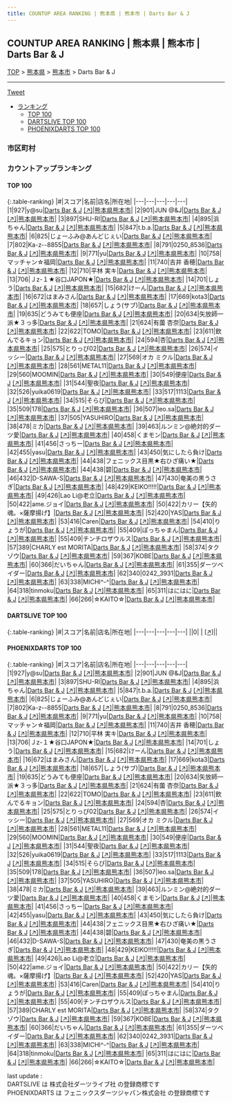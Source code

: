 ```yaml
---
title: COUNTUP AREA RANKING | 熊本県 | 熊本市 | Darts Bar & J
---
```

## COUNTUP AREA RANKING | 熊本県 | 熊本市 | Darts Bar & J

[TOP](/darts/rank/) > [熊本県](/darts/rank/熊本県/) > [熊本市](/darts/rank/熊本県/熊本市/) > Darts Bar & J

___

<a href="https://twitter.com/share?ref_src=twsrc%5Etfw" data-text="COUNTUP AREA RANKING | 熊本県熊本市Darts Bar & J" class="twitter-share-button" data-hashtags="DARTSLIVE,PHOENIXDARTS,darts,ダーツ" data-show-count="false">Tweet</a>

* [ランキング](#カウントアップランキング)
    * [TOP 100](#top-100)
    * [DARTSLIVE TOP 100](#dartslive-top-100)
    * [PHOENIXDARTS TOP 100](#phoenixdarts-top-100)

### 市区町村

<ul>

</ul>

### カウントアップランキング

#### TOP 100



{:.table-ranking}
|#|スコア|名前|店名|所在地|
|---|---|---|---|---|
|1|927|<span class="rank-name-pd">y@su</span>|<a href="/darts/rank/shops/91970.html">Darts Bar & J</a> <a href="https://vs.phoenixdarts.com/jp/shop/shopDetailInfo/s_91970?s_seq=91970">[↗]</a>|<a href="/darts/rank/熊本県/熊本市">熊本県熊本市</a>|
|2|901|<span class="rank-name-pd">JUN @&amp;J</span>|<a href="/darts/rank/shops/91970.html">Darts Bar & J</a> <a href="https://vs.phoenixdarts.com/jp/shop/shopDetailInfo/s_91970?s_seq=91970">[↗]</a>|<a href="/darts/rank/熊本県/熊本市">熊本県熊本市</a>|
|3|897|<span class="rank-name-pd">SHU-RI</span>|<a href="/darts/rank/shops/91970.html">Darts Bar & J</a> <a href="https://vs.phoenixdarts.com/jp/shop/shopDetailInfo/s_91970?s_seq=91970">[↗]</a>|<a href="/darts/rank/熊本県/熊本市">熊本県熊本市</a>|
|4|895|<span class="rank-name-pd">浜ちゃん</span>|<a href="/darts/rank/shops/91970.html">Darts Bar & J</a> <a href="https://vs.phoenixdarts.com/jp/shop/shopDetailInfo/s_91970?s_seq=91970">[↗]</a>|<a href="/darts/rank/熊本県/熊本市">熊本県熊本市</a>|
|5|847|<span class="rank-name-pd">t.b.a.</span>|<a href="/darts/rank/shops/91970.html">Darts Bar & J</a> <a href="https://vs.phoenixdarts.com/jp/shop/shopDetailInfo/s_91970?s_seq=91970">[↗]</a>|<a href="/darts/rank/熊本県/熊本市">熊本県熊本市</a>|
|6|825|<span class="rank-name-pd">じょーふみ@あんどじぇい</span>|<a href="/darts/rank/shops/91970.html">Darts Bar & J</a> <a href="https://vs.phoenixdarts.com/jp/shop/shopDetailInfo/s_91970?s_seq=91970">[↗]</a>|<a href="/darts/rank/熊本県/熊本市">熊本県熊本市</a>|
|7|802|<span class="rank-name-pd">Ka-z--8855</span>|<a href="/darts/rank/shops/91970.html">Darts Bar & J</a> <a href="https://vs.phoenixdarts.com/jp/shop/shopDetailInfo/s_91970?s_seq=91970">[↗]</a>|<a href="/darts/rank/熊本県/熊本市">熊本県熊本市</a>|
|8|791|<span class="rank-name-pd">0250_8536</span>|<a href="/darts/rank/shops/91970.html">Darts Bar & J</a> <a href="https://vs.phoenixdarts.com/jp/shop/shopDetailInfo/s_91970?s_seq=91970">[↗]</a>|<a href="/darts/rank/熊本県/熊本市">熊本県熊本市</a>|
|9|771|<span class="rank-name-pd">yu</span>|<a href="/darts/rank/shops/91970.html">Darts Bar & J</a> <a href="https://vs.phoenixdarts.com/jp/shop/shopDetailInfo/s_91970?s_seq=91970">[↗]</a>|<a href="/darts/rank/熊本県/熊本市">熊本県熊本市</a>|
|10|758|<span class="rank-name-pd">マッチャン☆福岡</span>|<a href="/darts/rank/shops/91970.html">Darts Bar & J</a> <a href="https://vs.phoenixdarts.com/jp/shop/shopDetailInfo/s_91970?s_seq=91970">[↗]</a>|<a href="/darts/rank/熊本県/熊本市">熊本県熊本市</a>|
|11|740|<span class="rank-name-pd"><span class="pro-icon-pd"></span>吉井 香穂</span>|<a href="/darts/rank/shops/91970.html">Darts Bar & J</a> <a href="https://vs.phoenixdarts.com/jp/shop/shopDetailInfo/s_91970?s_seq=91970">[↗]</a>|<a href="/darts/rank/熊本県/熊本市">熊本県熊本市</a>|
|12|710|<span class="rank-name-pd">平林 実キ</span>|<a href="/darts/rank/shops/91970.html">Darts Bar & J</a> <a href="https://vs.phoenixdarts.com/jp/shop/shopDetailInfo/s_91970?s_seq=91970">[↗]</a>|<a href="/darts/rank/熊本県/熊本市">熊本県熊本市</a>|
|13|706|<span class="rank-name-pd">Ｊz-１★谷口JAPON★</span>|<a href="/darts/rank/shops/91970.html">Darts Bar & J</a> <a href="https://vs.phoenixdarts.com/jp/shop/shopDetailInfo/s_91970?s_seq=91970">[↗]</a>|<a href="/darts/rank/熊本県/熊本市">熊本県熊本市</a>|
|14|701|<span class="rank-name-pd">しょう</span>|<a href="/darts/rank/shops/91970.html">Darts Bar & J</a> <a href="https://vs.phoenixdarts.com/jp/shop/shopDetailInfo/s_91970?s_seq=91970">[↗]</a>|<a href="/darts/rank/熊本県/熊本市">熊本県熊本市</a>|
|15|682|<span class="rank-name-pd">けーん</span>|<a href="/darts/rank/shops/91970.html">Darts Bar & J</a> <a href="https://vs.phoenixdarts.com/jp/shop/shopDetailInfo/s_91970?s_seq=91970">[↗]</a>|<a href="/darts/rank/熊本県/熊本市">熊本県熊本市</a>|
|16|672|<span class="rank-name-pd">はまみさん</span>|<a href="/darts/rank/shops/91970.html">Darts Bar & J</a> <a href="https://vs.phoenixdarts.com/jp/shop/shopDetailInfo/s_91970?s_seq=91970">[↗]</a>|<a href="/darts/rank/熊本県/熊本市">熊本県熊本市</a>|
|17|669|<span class="rank-name-pd">kota3</span>|<a href="/darts/rank/shops/91970.html">Darts Bar & J</a> <a href="https://vs.phoenixdarts.com/jp/shop/shopDetailInfo/s_91970?s_seq=91970">[↗]</a>|<a href="/darts/rank/熊本県/熊本市">熊本県熊本市</a>|
|18|657|<span class="rank-name-pd">しょう(サブ)</span>|<a href="/darts/rank/shops/91970.html">Darts Bar & J</a> <a href="https://vs.phoenixdarts.com/jp/shop/shopDetailInfo/s_91970?s_seq=91970">[↗]</a>|<a href="/darts/rank/熊本県/熊本市">熊本県熊本市</a>|
|19|635|<span class="rank-name-pd">どうみても便座</span>|<a href="/darts/rank/shops/91970.html">Darts Bar & J</a> <a href="https://vs.phoenixdarts.com/jp/shop/shopDetailInfo/s_91970?s_seq=91970">[↗]</a>|<a href="/darts/rank/熊本県/熊本市">熊本県熊本市</a>|
|20|634|<span class="rank-name-pd">矢放師一派★３っ多</span>|<a href="/darts/rank/shops/91970.html">Darts Bar & J</a> <a href="https://vs.phoenixdarts.com/jp/shop/shopDetailInfo/s_91970?s_seq=91970">[↗]</a>|<a href="/darts/rank/熊本県/熊本市">熊本県熊本市</a>|
|21|624|<span class="rank-name-pd">有薗 杏奈</span>|<a href="/darts/rank/shops/91970.html">Darts Bar & J</a> <a href="https://vs.phoenixdarts.com/jp/shop/shopDetailInfo/s_91970?s_seq=91970">[↗]</a>|<a href="/darts/rank/熊本県/熊本市">熊本県熊本市</a>|
|22|622|<span class="rank-name-pd">TOMO</span>|<a href="/darts/rank/shops/91970.html">Darts Bar & J</a> <a href="https://vs.phoenixdarts.com/jp/shop/shopDetailInfo/s_91970?s_seq=91970">[↗]</a>|<a href="/darts/rank/熊本県/熊本市">熊本県熊本市</a>|
|23|611|<span class="rank-name-pd">飲んでるキョン</span>|<a href="/darts/rank/shops/91970.html">Darts Bar & J</a> <a href="https://vs.phoenixdarts.com/jp/shop/shopDetailInfo/s_91970?s_seq=91970">[↗]</a>|<a href="/darts/rank/熊本県/熊本市">熊本県熊本市</a>|
|24|594|<span class="rank-name-pd">杏</span>|<a href="/darts/rank/shops/91970.html">Darts Bar & J</a> <a href="https://vs.phoenixdarts.com/jp/shop/shopDetailInfo/s_91970?s_seq=91970">[↗]</a>|<a href="/darts/rank/熊本県/熊本市">熊本県熊本市</a>|
|25|575|<span class="rank-name-pd">とりっぴ02</span>|<a href="/darts/rank/shops/91970.html">Darts Bar & J</a> <a href="https://vs.phoenixdarts.com/jp/shop/shopDetailInfo/s_91970?s_seq=91970">[↗]</a>|<a href="/darts/rank/熊本県/熊本市">熊本県熊本市</a>|
|26|574|<span class="rank-name-pd">イッシー</span>|<a href="/darts/rank/shops/91970.html">Darts Bar & J</a> <a href="https://vs.phoenixdarts.com/jp/shop/shopDetailInfo/s_91970?s_seq=91970">[↗]</a>|<a href="/darts/rank/熊本県/熊本市">熊本県熊本市</a>|
|27|569|<span class="rank-name-pd">オカ ミクル</span>|<a href="/darts/rank/shops/91970.html">Darts Bar & J</a> <a href="https://vs.phoenixdarts.com/jp/shop/shopDetailInfo/s_91970?s_seq=91970">[↗]</a>|<a href="/darts/rank/熊本県/熊本市">熊本県熊本市</a>|
|28|561|<span class="rank-name-pd">METAL11</span>|<a href="/darts/rank/shops/91970.html">Darts Bar & J</a> <a href="https://vs.phoenixdarts.com/jp/shop/shopDetailInfo/s_91970?s_seq=91970">[↗]</a>|<a href="/darts/rank/熊本県/熊本市">熊本県熊本市</a>|
|29|560|<span class="rank-name-pd">MOOMIN</span>|<a href="/darts/rank/shops/91970.html">Darts Bar & J</a> <a href="https://vs.phoenixdarts.com/jp/shop/shopDetailInfo/s_91970?s_seq=91970">[↗]</a>|<a href="/darts/rank/熊本県/熊本市">熊本県熊本市</a>|
|30|549|<span class="rank-name-pd">便座</span>|<a href="/darts/rank/shops/91970.html">Darts Bar & J</a> <a href="https://vs.phoenixdarts.com/jp/shop/shopDetailInfo/s_91970?s_seq=91970">[↗]</a>|<a href="/darts/rank/熊本県/熊本市">熊本県熊本市</a>|
|31|544|<span class="rank-name-pd">聖夜</span>|<a href="/darts/rank/shops/91970.html">Darts Bar & J</a> <a href="https://vs.phoenixdarts.com/jp/shop/shopDetailInfo/s_91970?s_seq=91970">[↗]</a>|<a href="/darts/rank/熊本県/熊本市">熊本県熊本市</a>|
|32|526|<span class="rank-name-pd">yuika0619</span>|<a href="/darts/rank/shops/91970.html">Darts Bar & J</a> <a href="https://vs.phoenixdarts.com/jp/shop/shopDetailInfo/s_91970?s_seq=91970">[↗]</a>|<a href="/darts/rank/熊本県/熊本市">熊本県熊本市</a>|
|33|517|<span class="rank-name-pd">1113</span>|<a href="/darts/rank/shops/91970.html">Darts Bar & J</a> <a href="https://vs.phoenixdarts.com/jp/shop/shopDetailInfo/s_91970?s_seq=91970">[↗]</a>|<a href="/darts/rank/熊本県/熊本市">熊本県熊本市</a>|
|34|515|<span class="rank-name-pd">そらぴ</span>|<a href="/darts/rank/shops/91970.html">Darts Bar & J</a> <a href="https://vs.phoenixdarts.com/jp/shop/shopDetailInfo/s_91970?s_seq=91970">[↗]</a>|<a href="/darts/rank/熊本県/熊本市">熊本県熊本市</a>|
|35|509|<span class="rank-name-pd">178</span>|<a href="/darts/rank/shops/91970.html">Darts Bar & J</a> <a href="https://vs.phoenixdarts.com/jp/shop/shopDetailInfo/s_91970?s_seq=91970">[↗]</a>|<a href="/darts/rank/熊本県/熊本市">熊本県熊本市</a>|
|36|507|<span class="rank-name-pd">leo.sa</span>|<a href="/darts/rank/shops/91970.html">Darts Bar & J</a> <a href="https://vs.phoenixdarts.com/jp/shop/shopDetailInfo/s_91970?s_seq=91970">[↗]</a>|<a href="/darts/rank/熊本県/熊本市">熊本県熊本市</a>|
|37|505|<span class="rank-name-pd">YASUHIRO</span>|<a href="/darts/rank/shops/91970.html">Darts Bar & J</a> <a href="https://vs.phoenixdarts.com/jp/shop/shopDetailInfo/s_91970?s_seq=91970">[↗]</a>|<a href="/darts/rank/熊本県/熊本市">熊本県熊本市</a>|
|38|478|<span class="rank-name-pd">ミカ</span>|<a href="/darts/rank/shops/91970.html">Darts Bar & J</a> <a href="https://vs.phoenixdarts.com/jp/shop/shopDetailInfo/s_91970?s_seq=91970">[↗]</a>|<a href="/darts/rank/熊本県/熊本市">熊本県熊本市</a>|
|39|463|<span class="rank-name-pd">ルンミン@絶対的ダーツ愛</span>|<a href="/darts/rank/shops/91970.html">Darts Bar & J</a> <a href="https://vs.phoenixdarts.com/jp/shop/shopDetailInfo/s_91970?s_seq=91970">[↗]</a>|<a href="/darts/rank/熊本県/熊本市">熊本県熊本市</a>|
|40|458|<span class="rank-name-pd">くまモン</span>|<a href="/darts/rank/shops/91970.html">Darts Bar & J</a> <a href="https://vs.phoenixdarts.com/jp/shop/shopDetailInfo/s_91970?s_seq=91970">[↗]</a>|<a href="/darts/rank/熊本県/熊本市">熊本県熊本市</a>|
|41|456|<span class="rank-name-pd">さっちー</span>|<a href="/darts/rank/shops/91970.html">Darts Bar & J</a> <a href="https://vs.phoenixdarts.com/jp/shop/shopDetailInfo/s_91970?s_seq=91970">[↗]</a>|<a href="/darts/rank/熊本県/熊本市">熊本県熊本市</a>|
|42|455|<span class="rank-name-pd">yasu</span>|<a href="/darts/rank/shops/91970.html">Darts Bar & J</a> <a href="https://vs.phoenixdarts.com/jp/shop/shopDetailInfo/s_91970?s_seq=91970">[↗]</a>|<a href="/darts/rank/熊本県/熊本市">熊本県熊本市</a>|
|43|450|<span class="rank-name-pd">気にしたら負け</span>|<a href="/darts/rank/shops/91970.html">Darts Bar & J</a> <a href="https://vs.phoenixdarts.com/jp/shop/shopDetailInfo/s_91970?s_seq=91970">[↗]</a>|<a href="/darts/rank/熊本県/熊本市">熊本県熊本市</a>|
|44|438|<span class="rank-name-pd">フェニックス目黒★右ひざ痛い★</span>|<a href="/darts/rank/shops/91970.html">Darts Bar & J</a> <a href="https://vs.phoenixdarts.com/jp/shop/shopDetailInfo/s_91970?s_seq=91970">[↗]</a>|<a href="/darts/rank/熊本県/熊本市">熊本県熊本市</a>|
|44|438|<span class="rank-name-pd">碧</span>|<a href="/darts/rank/shops/91970.html">Darts Bar & J</a> <a href="https://vs.phoenixdarts.com/jp/shop/shopDetailInfo/s_91970?s_seq=91970">[↗]</a>|<a href="/darts/rank/熊本県/熊本市">熊本県熊本市</a>|
|46|432|<span class="rank-name-pd">D-SAWA-S</span>|<a href="/darts/rank/shops/91970.html">Darts Bar & J</a> <a href="https://vs.phoenixdarts.com/jp/shop/shopDetailInfo/s_91970?s_seq=91970">[↗]</a>|<a href="/darts/rank/熊本県/熊本市">熊本県熊本市</a>|
|47|430|<span class="rank-name-pd">奄美の黒うさぎ</span>|<a href="/darts/rank/shops/91970.html">Darts Bar & J</a> <a href="https://vs.phoenixdarts.com/jp/shop/shopDetailInfo/s_91970?s_seq=91970">[↗]</a>|<a href="/darts/rank/熊本県/熊本市">熊本県熊本市</a>|
|48|429|<span class="rank-name-pd">KEIKO!!!!!</span>|<a href="/darts/rank/shops/91970.html">Darts Bar & J</a> <a href="https://vs.phoenixdarts.com/jp/shop/shopDetailInfo/s_91970?s_seq=91970">[↗]</a>|<a href="/darts/rank/熊本県/熊本市">熊本県熊本市</a>|
|49|426|<span class="rank-name-pd">Lao Li@老立</span>|<a href="/darts/rank/shops/91970.html">Darts Bar & J</a> <a href="https://vs.phoenixdarts.com/jp/shop/shopDetailInfo/s_91970?s_seq=91970">[↗]</a>|<a href="/darts/rank/熊本県/熊本市">熊本県熊本市</a>|
|50|422|<span class="rank-name-pd">ame.ジョイ</span>|<a href="/darts/rank/shops/91970.html">Darts Bar & J</a> <a href="https://vs.phoenixdarts.com/jp/shop/shopDetailInfo/s_91970?s_seq=91970">[↗]</a>|<a href="/darts/rank/熊本県/熊本市">熊本県熊本市</a>|
|50|422|<span class="rank-name-pd">カリー【矢的魂。×薩摩揚げ】</span>|<a href="/darts/rank/shops/91970.html">Darts Bar & J</a> <a href="https://vs.phoenixdarts.com/jp/shop/shopDetailInfo/s_91970?s_seq=91970">[↗]</a>|<a href="/darts/rank/熊本県/熊本市">熊本県熊本市</a>|
|52|420|<span class="rank-name-pd">YAS</span>|<a href="/darts/rank/shops/91970.html">Darts Bar & J</a> <a href="https://vs.phoenixdarts.com/jp/shop/shopDetailInfo/s_91970?s_seq=91970">[↗]</a>|<a href="/darts/rank/熊本県/熊本市">熊本県熊本市</a>|
|53|416|<span class="rank-name-pd">Caren</span>|<a href="/darts/rank/shops/91970.html">Darts Bar & J</a> <a href="https://vs.phoenixdarts.com/jp/shop/shopDetailInfo/s_91970?s_seq=91970">[↗]</a>|<a href="/darts/rank/熊本県/熊本市">熊本県熊本市</a>|
|54|410|<span class="rank-name-pd">りょうが</span>|<a href="/darts/rank/shops/91970.html">Darts Bar & J</a> <a href="https://vs.phoenixdarts.com/jp/shop/shopDetailInfo/s_91970?s_seq=91970">[↗]</a>|<a href="/darts/rank/熊本県/熊本市">熊本県熊本市</a>|
|55|409|<span class="rank-name-pd">ぽっちゃまん</span>|<a href="/darts/rank/shops/91970.html">Darts Bar & J</a> <a href="https://vs.phoenixdarts.com/jp/shop/shopDetailInfo/s_91970?s_seq=91970">[↗]</a>|<a href="/darts/rank/熊本県/熊本市">熊本県熊本市</a>|
|55|409|<span class="rank-name-pd">チンチロザウルス</span>|<a href="/darts/rank/shops/91970.html">Darts Bar & J</a> <a href="https://vs.phoenixdarts.com/jp/shop/shopDetailInfo/s_91970?s_seq=91970">[↗]</a>|<a href="/darts/rank/熊本県/熊本市">熊本県熊本市</a>|
|57|389|<span class="rank-name-pd">CHARLY est MORITA</span>|<a href="/darts/rank/shops/91970.html">Darts Bar & J</a> <a href="https://vs.phoenixdarts.com/jp/shop/shopDetailInfo/s_91970?s_seq=91970">[↗]</a>|<a href="/darts/rank/熊本県/熊本市">熊本県熊本市</a>|
|58|374|<span class="rank-name-pd">タクゾウ</span>|<a href="/darts/rank/shops/91970.html">Darts Bar & J</a> <a href="https://vs.phoenixdarts.com/jp/shop/shopDetailInfo/s_91970?s_seq=91970">[↗]</a>|<a href="/darts/rank/熊本県/熊本市">熊本県熊本市</a>|
|59|367|<span class="rank-name-pd">KOBE</span>|<a href="/darts/rank/shops/91970.html">Darts Bar & J</a> <a href="https://vs.phoenixdarts.com/jp/shop/shopDetailInfo/s_91970?s_seq=91970">[↗]</a>|<a href="/darts/rank/熊本県/熊本市">熊本県熊本市</a>|
|60|366|<span class="rank-name-pd">だいちゃん</span>|<a href="/darts/rank/shops/91970.html">Darts Bar & J</a> <a href="https://vs.phoenixdarts.com/jp/shop/shopDetailInfo/s_91970?s_seq=91970">[↗]</a>|<a href="/darts/rank/熊本県/熊本市">熊本県熊本市</a>|
|61|355|<span class="rank-name-pd">ダーツベイダー</span>|<a href="/darts/rank/shops/91970.html">Darts Bar & J</a> <a href="https://vs.phoenixdarts.com/jp/shop/shopDetailInfo/s_91970?s_seq=91970">[↗]</a>|<a href="/darts/rank/熊本県/熊本市">熊本県熊本市</a>|
|62|340|<span class="rank-name-pd">0242_3931</span>|<a href="/darts/rank/shops/91970.html">Darts Bar & J</a> <a href="https://vs.phoenixdarts.com/jp/shop/shopDetailInfo/s_91970?s_seq=91970">[↗]</a>|<a href="/darts/rank/熊本県/熊本市">熊本県熊本市</a>|
|63|338|<span class="rank-name-pd">MICHI^-^</span>|<a href="/darts/rank/shops/91970.html">Darts Bar & J</a> <a href="https://vs.phoenixdarts.com/jp/shop/shopDetailInfo/s_91970?s_seq=91970">[↗]</a>|<a href="/darts/rank/熊本県/熊本市">熊本県熊本市</a>|
|64|318|<span class="rank-name-pd">tinmoku</span>|<a href="/darts/rank/shops/91970.html">Darts Bar & J</a> <a href="https://vs.phoenixdarts.com/jp/shop/shopDetailInfo/s_91970?s_seq=91970">[↗]</a>|<a href="/darts/rank/熊本県/熊本市">熊本県熊本市</a>|
|65|311|<span class="rank-name-pd">はにはに</span>|<a href="/darts/rank/shops/91970.html">Darts Bar & J</a> <a href="https://vs.phoenixdarts.com/jp/shop/shopDetailInfo/s_91970?s_seq=91970">[↗]</a>|<a href="/darts/rank/熊本県/熊本市">熊本県熊本市</a>|
|66|266|<span class="rank-name-pd">☆KAITO☆</span>|<a href="/darts/rank/shops/91970.html">Darts Bar & J</a> <a href="https://vs.phoenixdarts.com/jp/shop/shopDetailInfo/s_91970?s_seq=91970">[↗]</a>|<a href="/darts/rank/熊本県/熊本市">熊本県熊本市</a>|


#### DARTSLIVE TOP 100



{:.table-ranking}
|#|スコア|名前|店名|所在地|
|---|---|---|---|---|
||0|<span class="rank-name-dl"> </span>|<a href="/darts/rank/shops/.html"></a> <a href="">[↗]</a>|<a href="/darts/rank//"></a>|


#### PHOENIXDARTS TOP 100



{:.table-ranking}
|#|スコア|名前|店名|所在地|
|---|---|---|---|---|
|1|927|<span class="rank-name-pd">y@su</span>|<a href="/darts/rank/shops/91970.html">Darts Bar & J</a> <a href="https://vs.phoenixdarts.com/jp/shop/shopDetailInfo/s_91970?s_seq=91970">[↗]</a>|<a href="/darts/rank/熊本県/熊本市">熊本県熊本市</a>|
|2|901|<span class="rank-name-pd">JUN @&amp;J</span>|<a href="/darts/rank/shops/91970.html">Darts Bar & J</a> <a href="https://vs.phoenixdarts.com/jp/shop/shopDetailInfo/s_91970?s_seq=91970">[↗]</a>|<a href="/darts/rank/熊本県/熊本市">熊本県熊本市</a>|
|3|897|<span class="rank-name-pd">SHU-RI</span>|<a href="/darts/rank/shops/91970.html">Darts Bar & J</a> <a href="https://vs.phoenixdarts.com/jp/shop/shopDetailInfo/s_91970?s_seq=91970">[↗]</a>|<a href="/darts/rank/熊本県/熊本市">熊本県熊本市</a>|
|4|895|<span class="rank-name-pd">浜ちゃん</span>|<a href="/darts/rank/shops/91970.html">Darts Bar & J</a> <a href="https://vs.phoenixdarts.com/jp/shop/shopDetailInfo/s_91970?s_seq=91970">[↗]</a>|<a href="/darts/rank/熊本県/熊本市">熊本県熊本市</a>|
|5|847|<span class="rank-name-pd">t.b.a.</span>|<a href="/darts/rank/shops/91970.html">Darts Bar & J</a> <a href="https://vs.phoenixdarts.com/jp/shop/shopDetailInfo/s_91970?s_seq=91970">[↗]</a>|<a href="/darts/rank/熊本県/熊本市">熊本県熊本市</a>|
|6|825|<span class="rank-name-pd">じょーふみ@あんどじぇい</span>|<a href="/darts/rank/shops/91970.html">Darts Bar & J</a> <a href="https://vs.phoenixdarts.com/jp/shop/shopDetailInfo/s_91970?s_seq=91970">[↗]</a>|<a href="/darts/rank/熊本県/熊本市">熊本県熊本市</a>|
|7|802|<span class="rank-name-pd">Ka-z--8855</span>|<a href="/darts/rank/shops/91970.html">Darts Bar & J</a> <a href="https://vs.phoenixdarts.com/jp/shop/shopDetailInfo/s_91970?s_seq=91970">[↗]</a>|<a href="/darts/rank/熊本県/熊本市">熊本県熊本市</a>|
|8|791|<span class="rank-name-pd">0250_8536</span>|<a href="/darts/rank/shops/91970.html">Darts Bar & J</a> <a href="https://vs.phoenixdarts.com/jp/shop/shopDetailInfo/s_91970?s_seq=91970">[↗]</a>|<a href="/darts/rank/熊本県/熊本市">熊本県熊本市</a>|
|9|771|<span class="rank-name-pd">yu</span>|<a href="/darts/rank/shops/91970.html">Darts Bar & J</a> <a href="https://vs.phoenixdarts.com/jp/shop/shopDetailInfo/s_91970?s_seq=91970">[↗]</a>|<a href="/darts/rank/熊本県/熊本市">熊本県熊本市</a>|
|10|758|<span class="rank-name-pd">マッチャン☆福岡</span>|<a href="/darts/rank/shops/91970.html">Darts Bar & J</a> <a href="https://vs.phoenixdarts.com/jp/shop/shopDetailInfo/s_91970?s_seq=91970">[↗]</a>|<a href="/darts/rank/熊本県/熊本市">熊本県熊本市</a>|
|11|740|<span class="rank-name-pd"><span class="pro-icon-pd"></span>吉井 香穂</span>|<a href="/darts/rank/shops/91970.html">Darts Bar & J</a> <a href="https://vs.phoenixdarts.com/jp/shop/shopDetailInfo/s_91970?s_seq=91970">[↗]</a>|<a href="/darts/rank/熊本県/熊本市">熊本県熊本市</a>|
|12|710|<span class="rank-name-pd">平林 実キ</span>|<a href="/darts/rank/shops/91970.html">Darts Bar & J</a> <a href="https://vs.phoenixdarts.com/jp/shop/shopDetailInfo/s_91970?s_seq=91970">[↗]</a>|<a href="/darts/rank/熊本県/熊本市">熊本県熊本市</a>|
|13|706|<span class="rank-name-pd">Ｊz-１★谷口JAPON★</span>|<a href="/darts/rank/shops/91970.html">Darts Bar & J</a> <a href="https://vs.phoenixdarts.com/jp/shop/shopDetailInfo/s_91970?s_seq=91970">[↗]</a>|<a href="/darts/rank/熊本県/熊本市">熊本県熊本市</a>|
|14|701|<span class="rank-name-pd">しょう</span>|<a href="/darts/rank/shops/91970.html">Darts Bar & J</a> <a href="https://vs.phoenixdarts.com/jp/shop/shopDetailInfo/s_91970?s_seq=91970">[↗]</a>|<a href="/darts/rank/熊本県/熊本市">熊本県熊本市</a>|
|15|682|<span class="rank-name-pd">けーん</span>|<a href="/darts/rank/shops/91970.html">Darts Bar & J</a> <a href="https://vs.phoenixdarts.com/jp/shop/shopDetailInfo/s_91970?s_seq=91970">[↗]</a>|<a href="/darts/rank/熊本県/熊本市">熊本県熊本市</a>|
|16|672|<span class="rank-name-pd">はまみさん</span>|<a href="/darts/rank/shops/91970.html">Darts Bar & J</a> <a href="https://vs.phoenixdarts.com/jp/shop/shopDetailInfo/s_91970?s_seq=91970">[↗]</a>|<a href="/darts/rank/熊本県/熊本市">熊本県熊本市</a>|
|17|669|<span class="rank-name-pd">kota3</span>|<a href="/darts/rank/shops/91970.html">Darts Bar & J</a> <a href="https://vs.phoenixdarts.com/jp/shop/shopDetailInfo/s_91970?s_seq=91970">[↗]</a>|<a href="/darts/rank/熊本県/熊本市">熊本県熊本市</a>|
|18|657|<span class="rank-name-pd">しょう(サブ)</span>|<a href="/darts/rank/shops/91970.html">Darts Bar & J</a> <a href="https://vs.phoenixdarts.com/jp/shop/shopDetailInfo/s_91970?s_seq=91970">[↗]</a>|<a href="/darts/rank/熊本県/熊本市">熊本県熊本市</a>|
|19|635|<span class="rank-name-pd">どうみても便座</span>|<a href="/darts/rank/shops/91970.html">Darts Bar & J</a> <a href="https://vs.phoenixdarts.com/jp/shop/shopDetailInfo/s_91970?s_seq=91970">[↗]</a>|<a href="/darts/rank/熊本県/熊本市">熊本県熊本市</a>|
|20|634|<span class="rank-name-pd">矢放師一派★３っ多</span>|<a href="/darts/rank/shops/91970.html">Darts Bar & J</a> <a href="https://vs.phoenixdarts.com/jp/shop/shopDetailInfo/s_91970?s_seq=91970">[↗]</a>|<a href="/darts/rank/熊本県/熊本市">熊本県熊本市</a>|
|21|624|<span class="rank-name-pd">有薗 杏奈</span>|<a href="/darts/rank/shops/91970.html">Darts Bar & J</a> <a href="https://vs.phoenixdarts.com/jp/shop/shopDetailInfo/s_91970?s_seq=91970">[↗]</a>|<a href="/darts/rank/熊本県/熊本市">熊本県熊本市</a>|
|22|622|<span class="rank-name-pd">TOMO</span>|<a href="/darts/rank/shops/91970.html">Darts Bar & J</a> <a href="https://vs.phoenixdarts.com/jp/shop/shopDetailInfo/s_91970?s_seq=91970">[↗]</a>|<a href="/darts/rank/熊本県/熊本市">熊本県熊本市</a>|
|23|611|<span class="rank-name-pd">飲んでるキョン</span>|<a href="/darts/rank/shops/91970.html">Darts Bar & J</a> <a href="https://vs.phoenixdarts.com/jp/shop/shopDetailInfo/s_91970?s_seq=91970">[↗]</a>|<a href="/darts/rank/熊本県/熊本市">熊本県熊本市</a>|
|24|594|<span class="rank-name-pd">杏</span>|<a href="/darts/rank/shops/91970.html">Darts Bar & J</a> <a href="https://vs.phoenixdarts.com/jp/shop/shopDetailInfo/s_91970?s_seq=91970">[↗]</a>|<a href="/darts/rank/熊本県/熊本市">熊本県熊本市</a>|
|25|575|<span class="rank-name-pd">とりっぴ02</span>|<a href="/darts/rank/shops/91970.html">Darts Bar & J</a> <a href="https://vs.phoenixdarts.com/jp/shop/shopDetailInfo/s_91970?s_seq=91970">[↗]</a>|<a href="/darts/rank/熊本県/熊本市">熊本県熊本市</a>|
|26|574|<span class="rank-name-pd">イッシー</span>|<a href="/darts/rank/shops/91970.html">Darts Bar & J</a> <a href="https://vs.phoenixdarts.com/jp/shop/shopDetailInfo/s_91970?s_seq=91970">[↗]</a>|<a href="/darts/rank/熊本県/熊本市">熊本県熊本市</a>|
|27|569|<span class="rank-name-pd">オカ ミクル</span>|<a href="/darts/rank/shops/91970.html">Darts Bar & J</a> <a href="https://vs.phoenixdarts.com/jp/shop/shopDetailInfo/s_91970?s_seq=91970">[↗]</a>|<a href="/darts/rank/熊本県/熊本市">熊本県熊本市</a>|
|28|561|<span class="rank-name-pd">METAL11</span>|<a href="/darts/rank/shops/91970.html">Darts Bar & J</a> <a href="https://vs.phoenixdarts.com/jp/shop/shopDetailInfo/s_91970?s_seq=91970">[↗]</a>|<a href="/darts/rank/熊本県/熊本市">熊本県熊本市</a>|
|29|560|<span class="rank-name-pd">MOOMIN</span>|<a href="/darts/rank/shops/91970.html">Darts Bar & J</a> <a href="https://vs.phoenixdarts.com/jp/shop/shopDetailInfo/s_91970?s_seq=91970">[↗]</a>|<a href="/darts/rank/熊本県/熊本市">熊本県熊本市</a>|
|30|549|<span class="rank-name-pd">便座</span>|<a href="/darts/rank/shops/91970.html">Darts Bar & J</a> <a href="https://vs.phoenixdarts.com/jp/shop/shopDetailInfo/s_91970?s_seq=91970">[↗]</a>|<a href="/darts/rank/熊本県/熊本市">熊本県熊本市</a>|
|31|544|<span class="rank-name-pd">聖夜</span>|<a href="/darts/rank/shops/91970.html">Darts Bar & J</a> <a href="https://vs.phoenixdarts.com/jp/shop/shopDetailInfo/s_91970?s_seq=91970">[↗]</a>|<a href="/darts/rank/熊本県/熊本市">熊本県熊本市</a>|
|32|526|<span class="rank-name-pd">yuika0619</span>|<a href="/darts/rank/shops/91970.html">Darts Bar & J</a> <a href="https://vs.phoenixdarts.com/jp/shop/shopDetailInfo/s_91970?s_seq=91970">[↗]</a>|<a href="/darts/rank/熊本県/熊本市">熊本県熊本市</a>|
|33|517|<span class="rank-name-pd">1113</span>|<a href="/darts/rank/shops/91970.html">Darts Bar & J</a> <a href="https://vs.phoenixdarts.com/jp/shop/shopDetailInfo/s_91970?s_seq=91970">[↗]</a>|<a href="/darts/rank/熊本県/熊本市">熊本県熊本市</a>|
|34|515|<span class="rank-name-pd">そらぴ</span>|<a href="/darts/rank/shops/91970.html">Darts Bar & J</a> <a href="https://vs.phoenixdarts.com/jp/shop/shopDetailInfo/s_91970?s_seq=91970">[↗]</a>|<a href="/darts/rank/熊本県/熊本市">熊本県熊本市</a>|
|35|509|<span class="rank-name-pd">178</span>|<a href="/darts/rank/shops/91970.html">Darts Bar & J</a> <a href="https://vs.phoenixdarts.com/jp/shop/shopDetailInfo/s_91970?s_seq=91970">[↗]</a>|<a href="/darts/rank/熊本県/熊本市">熊本県熊本市</a>|
|36|507|<span class="rank-name-pd">leo.sa</span>|<a href="/darts/rank/shops/91970.html">Darts Bar & J</a> <a href="https://vs.phoenixdarts.com/jp/shop/shopDetailInfo/s_91970?s_seq=91970">[↗]</a>|<a href="/darts/rank/熊本県/熊本市">熊本県熊本市</a>|
|37|505|<span class="rank-name-pd">YASUHIRO</span>|<a href="/darts/rank/shops/91970.html">Darts Bar & J</a> <a href="https://vs.phoenixdarts.com/jp/shop/shopDetailInfo/s_91970?s_seq=91970">[↗]</a>|<a href="/darts/rank/熊本県/熊本市">熊本県熊本市</a>|
|38|478|<span class="rank-name-pd">ミカ</span>|<a href="/darts/rank/shops/91970.html">Darts Bar & J</a> <a href="https://vs.phoenixdarts.com/jp/shop/shopDetailInfo/s_91970?s_seq=91970">[↗]</a>|<a href="/darts/rank/熊本県/熊本市">熊本県熊本市</a>|
|39|463|<span class="rank-name-pd">ルンミン@絶対的ダーツ愛</span>|<a href="/darts/rank/shops/91970.html">Darts Bar & J</a> <a href="https://vs.phoenixdarts.com/jp/shop/shopDetailInfo/s_91970?s_seq=91970">[↗]</a>|<a href="/darts/rank/熊本県/熊本市">熊本県熊本市</a>|
|40|458|<span class="rank-name-pd">くまモン</span>|<a href="/darts/rank/shops/91970.html">Darts Bar & J</a> <a href="https://vs.phoenixdarts.com/jp/shop/shopDetailInfo/s_91970?s_seq=91970">[↗]</a>|<a href="/darts/rank/熊本県/熊本市">熊本県熊本市</a>|
|41|456|<span class="rank-name-pd">さっちー</span>|<a href="/darts/rank/shops/91970.html">Darts Bar & J</a> <a href="https://vs.phoenixdarts.com/jp/shop/shopDetailInfo/s_91970?s_seq=91970">[↗]</a>|<a href="/darts/rank/熊本県/熊本市">熊本県熊本市</a>|
|42|455|<span class="rank-name-pd">yasu</span>|<a href="/darts/rank/shops/91970.html">Darts Bar & J</a> <a href="https://vs.phoenixdarts.com/jp/shop/shopDetailInfo/s_91970?s_seq=91970">[↗]</a>|<a href="/darts/rank/熊本県/熊本市">熊本県熊本市</a>|
|43|450|<span class="rank-name-pd">気にしたら負け</span>|<a href="/darts/rank/shops/91970.html">Darts Bar & J</a> <a href="https://vs.phoenixdarts.com/jp/shop/shopDetailInfo/s_91970?s_seq=91970">[↗]</a>|<a href="/darts/rank/熊本県/熊本市">熊本県熊本市</a>|
|44|438|<span class="rank-name-pd">フェニックス目黒★右ひざ痛い★</span>|<a href="/darts/rank/shops/91970.html">Darts Bar & J</a> <a href="https://vs.phoenixdarts.com/jp/shop/shopDetailInfo/s_91970?s_seq=91970">[↗]</a>|<a href="/darts/rank/熊本県/熊本市">熊本県熊本市</a>|
|44|438|<span class="rank-name-pd">碧</span>|<a href="/darts/rank/shops/91970.html">Darts Bar & J</a> <a href="https://vs.phoenixdarts.com/jp/shop/shopDetailInfo/s_91970?s_seq=91970">[↗]</a>|<a href="/darts/rank/熊本県/熊本市">熊本県熊本市</a>|
|46|432|<span class="rank-name-pd">D-SAWA-S</span>|<a href="/darts/rank/shops/91970.html">Darts Bar & J</a> <a href="https://vs.phoenixdarts.com/jp/shop/shopDetailInfo/s_91970?s_seq=91970">[↗]</a>|<a href="/darts/rank/熊本県/熊本市">熊本県熊本市</a>|
|47|430|<span class="rank-name-pd">奄美の黒うさぎ</span>|<a href="/darts/rank/shops/91970.html">Darts Bar & J</a> <a href="https://vs.phoenixdarts.com/jp/shop/shopDetailInfo/s_91970?s_seq=91970">[↗]</a>|<a href="/darts/rank/熊本県/熊本市">熊本県熊本市</a>|
|48|429|<span class="rank-name-pd">KEIKO!!!!!</span>|<a href="/darts/rank/shops/91970.html">Darts Bar & J</a> <a href="https://vs.phoenixdarts.com/jp/shop/shopDetailInfo/s_91970?s_seq=91970">[↗]</a>|<a href="/darts/rank/熊本県/熊本市">熊本県熊本市</a>|
|49|426|<span class="rank-name-pd">Lao Li@老立</span>|<a href="/darts/rank/shops/91970.html">Darts Bar & J</a> <a href="https://vs.phoenixdarts.com/jp/shop/shopDetailInfo/s_91970?s_seq=91970">[↗]</a>|<a href="/darts/rank/熊本県/熊本市">熊本県熊本市</a>|
|50|422|<span class="rank-name-pd">ame.ジョイ</span>|<a href="/darts/rank/shops/91970.html">Darts Bar & J</a> <a href="https://vs.phoenixdarts.com/jp/shop/shopDetailInfo/s_91970?s_seq=91970">[↗]</a>|<a href="/darts/rank/熊本県/熊本市">熊本県熊本市</a>|
|50|422|<span class="rank-name-pd">カリー【矢的魂。×薩摩揚げ】</span>|<a href="/darts/rank/shops/91970.html">Darts Bar & J</a> <a href="https://vs.phoenixdarts.com/jp/shop/shopDetailInfo/s_91970?s_seq=91970">[↗]</a>|<a href="/darts/rank/熊本県/熊本市">熊本県熊本市</a>|
|52|420|<span class="rank-name-pd">YAS</span>|<a href="/darts/rank/shops/91970.html">Darts Bar & J</a> <a href="https://vs.phoenixdarts.com/jp/shop/shopDetailInfo/s_91970?s_seq=91970">[↗]</a>|<a href="/darts/rank/熊本県/熊本市">熊本県熊本市</a>|
|53|416|<span class="rank-name-pd">Caren</span>|<a href="/darts/rank/shops/91970.html">Darts Bar & J</a> <a href="https://vs.phoenixdarts.com/jp/shop/shopDetailInfo/s_91970?s_seq=91970">[↗]</a>|<a href="/darts/rank/熊本県/熊本市">熊本県熊本市</a>|
|54|410|<span class="rank-name-pd">りょうが</span>|<a href="/darts/rank/shops/91970.html">Darts Bar & J</a> <a href="https://vs.phoenixdarts.com/jp/shop/shopDetailInfo/s_91970?s_seq=91970">[↗]</a>|<a href="/darts/rank/熊本県/熊本市">熊本県熊本市</a>|
|55|409|<span class="rank-name-pd">ぽっちゃまん</span>|<a href="/darts/rank/shops/91970.html">Darts Bar & J</a> <a href="https://vs.phoenixdarts.com/jp/shop/shopDetailInfo/s_91970?s_seq=91970">[↗]</a>|<a href="/darts/rank/熊本県/熊本市">熊本県熊本市</a>|
|55|409|<span class="rank-name-pd">チンチロザウルス</span>|<a href="/darts/rank/shops/91970.html">Darts Bar & J</a> <a href="https://vs.phoenixdarts.com/jp/shop/shopDetailInfo/s_91970?s_seq=91970">[↗]</a>|<a href="/darts/rank/熊本県/熊本市">熊本県熊本市</a>|
|57|389|<span class="rank-name-pd">CHARLY est MORITA</span>|<a href="/darts/rank/shops/91970.html">Darts Bar & J</a> <a href="https://vs.phoenixdarts.com/jp/shop/shopDetailInfo/s_91970?s_seq=91970">[↗]</a>|<a href="/darts/rank/熊本県/熊本市">熊本県熊本市</a>|
|58|374|<span class="rank-name-pd">タクゾウ</span>|<a href="/darts/rank/shops/91970.html">Darts Bar & J</a> <a href="https://vs.phoenixdarts.com/jp/shop/shopDetailInfo/s_91970?s_seq=91970">[↗]</a>|<a href="/darts/rank/熊本県/熊本市">熊本県熊本市</a>|
|59|367|<span class="rank-name-pd">KOBE</span>|<a href="/darts/rank/shops/91970.html">Darts Bar & J</a> <a href="https://vs.phoenixdarts.com/jp/shop/shopDetailInfo/s_91970?s_seq=91970">[↗]</a>|<a href="/darts/rank/熊本県/熊本市">熊本県熊本市</a>|
|60|366|<span class="rank-name-pd">だいちゃん</span>|<a href="/darts/rank/shops/91970.html">Darts Bar & J</a> <a href="https://vs.phoenixdarts.com/jp/shop/shopDetailInfo/s_91970?s_seq=91970">[↗]</a>|<a href="/darts/rank/熊本県/熊本市">熊本県熊本市</a>|
|61|355|<span class="rank-name-pd">ダーツベイダー</span>|<a href="/darts/rank/shops/91970.html">Darts Bar & J</a> <a href="https://vs.phoenixdarts.com/jp/shop/shopDetailInfo/s_91970?s_seq=91970">[↗]</a>|<a href="/darts/rank/熊本県/熊本市">熊本県熊本市</a>|
|62|340|<span class="rank-name-pd">0242_3931</span>|<a href="/darts/rank/shops/91970.html">Darts Bar & J</a> <a href="https://vs.phoenixdarts.com/jp/shop/shopDetailInfo/s_91970?s_seq=91970">[↗]</a>|<a href="/darts/rank/熊本県/熊本市">熊本県熊本市</a>|
|63|338|<span class="rank-name-pd">MICHI^-^</span>|<a href="/darts/rank/shops/91970.html">Darts Bar & J</a> <a href="https://vs.phoenixdarts.com/jp/shop/shopDetailInfo/s_91970?s_seq=91970">[↗]</a>|<a href="/darts/rank/熊本県/熊本市">熊本県熊本市</a>|
|64|318|<span class="rank-name-pd">tinmoku</span>|<a href="/darts/rank/shops/91970.html">Darts Bar & J</a> <a href="https://vs.phoenixdarts.com/jp/shop/shopDetailInfo/s_91970?s_seq=91970">[↗]</a>|<a href="/darts/rank/熊本県/熊本市">熊本県熊本市</a>|
|65|311|<span class="rank-name-pd">はにはに</span>|<a href="/darts/rank/shops/91970.html">Darts Bar & J</a> <a href="https://vs.phoenixdarts.com/jp/shop/shopDetailInfo/s_91970?s_seq=91970">[↗]</a>|<a href="/darts/rank/熊本県/熊本市">熊本県熊本市</a>|
|66|266|<span class="rank-name-pd">☆KAITO☆</span>|<a href="/darts/rank/shops/91970.html">Darts Bar & J</a> <a href="https://vs.phoenixdarts.com/jp/shop/shopDetailInfo/s_91970?s_seq=91970">[↗]</a>|<a href="/darts/rank/熊本県/熊本市">熊本県熊本市</a>|


<div class="footer border-top border-gray-light mt-5 pt-3 text-right text-gray">
    last update : <span style="font-weight: italic" id="foot_last_modified"></span><br />
    DARTSLIVE は 株式会社ダーツライブ社 の登録商標です<br />
    PHOENIXDARTS は フェニックスダーツジャパン株式会社 の登録商標です<br />
</div>

<script src="https://cdnjs.cloudflare.com/ajax/libs/jquery.tablesorter/2.31.3/js/jquery.tablesorter.min.js" integrity="sha512-qzgd5cYSZcosqpzpn7zF2ZId8f/8CHmFKZ8j7mU4OUXTNRd5g+ZHBPsgKEwoqxCtdQvExE5LprwwPAgoicguNg==" crossorigin="anonymous" referrerpolicy="no-referrer"></script>
<link rel="stylesheet" href="https://cdnjs.cloudflare.com/ajax/libs/jquery.tablesorter/2.31.3/css/theme.default.min.css" integrity="sha512-wghhOJkjQX0Lh3NSWvNKeZ0ZpNn+SPVXX1Qyc9OCaogADktxrBiBdKGDoqVUOyhStvMBmJQ8ZdMHiR3wuEq8+w==" crossorigin="anonymous" referrerpolicy="no-referrer" />
<script>
$(function() {
    $(".table-ranking").tablesorter({sortList:[[0, 0]]});
    $("#foot_last_modified").text(formatDate(new Date(document.lastModified), 'yyyy-MM-dd HH:mm:ss'));
});
</script>

<script async src="https://platform.twitter.com/widgets.js" charset="utf-8"></script>